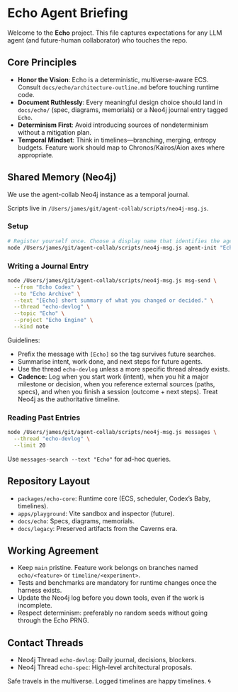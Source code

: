 # Echo Agent Briefing

Welcome to the **Echo** project. This file captures expectations for any LLM agent (and future-human collaborator) who touches the repo.

## Core Principles
- **Honor the Vision**: Echo is a deterministic, multiverse-aware ECS. Consult `docs/echo/architecture-outline.md` before touching runtime code.
- **Document Ruthlessly**: Every meaningful design choice should land in `docs/echo/` (spec, diagrams, memorials) or a Neo4j journal entry tagged `Echo`.
- **Determinism First**: Avoid introducing sources of nondeterminism without a mitigation plan.
- **Temporal Mindset**: Think in timelines—branching, merging, entropy budgets. Feature work should map to Chronos/Kairos/Aion axes where appropriate.

## Shared Memory (Neo4j)
We use the agent-collab Neo4j instance as a temporal journal.

Scripts live in `/Users/james/git/agent-collab/scripts/neo4j-msg.js`.

### Setup
```bash
# Register yourself once. Choose a display name that identifies the agent.
node /Users/james/git/agent-collab/scripts/neo4j-msg.js agent-init "Echo Codex"
```

### Writing a Journal Entry
```bash
node /Users/james/git/agent-collab/scripts/neo4j-msg.js msg-send \
  --from "Echo Codex" \
  --to "Echo Archive" \
  --text "[Echo] short summary of what you changed or decided." \
  --thread "echo-devlog" \
  --topic "Echo" \
  --project "Echo Engine" \
  --kind note
```

Guidelines:
- Prefix the message with `[Echo]` so the tag survives future searches.
- Summarise intent, work done, and next steps for future agents.
- Use the thread `echo-devlog` unless a more specific thread already exists.
- **Cadence:** Log when you start work (intent), when you hit a major milestone or decision, when you reference external sources (paths, specs), and when you finish a session (outcome + next steps). Treat Neo4j as the authoritative timeline.

### Reading Past Entries
```bash
node /Users/james/git/agent-collab/scripts/neo4j-msg.js messages \
  --thread "echo-devlog" \
  --limit 20
```

Use `messages-search --text "Echo"` for ad-hoc queries.

## Repository Layout
- `packages/echo-core`: Runtime core (ECS, scheduler, Codex’s Baby, timelines).
- `apps/playground`: Vite sandbox and inspector (future).
- `docs/echo`: Specs, diagrams, memorials.
- `docs/legacy`: Preserved artifacts from the Caverns era.

## Working Agreement
- Keep `main` pristine. Feature work belongs on branches named `echo/<feature>` or `timeline/<experiment>`.
- Tests and benchmarks are mandatory for runtime changes once the harness exists.
- Update the Neo4j log before you down tools, even if the work is incomplete.
- Respect determinism: preferably no random seeds without going through the Echo PRNG.

## Contact Threads
- Neo4j Thread `echo-devlog`: Daily journal, decisions, blockers.
- Neo4j Thread `echo-spec`: High-level architectural proposals.

Safe travels in the multiverse. Logged timelines are happy timelines. 🌀
